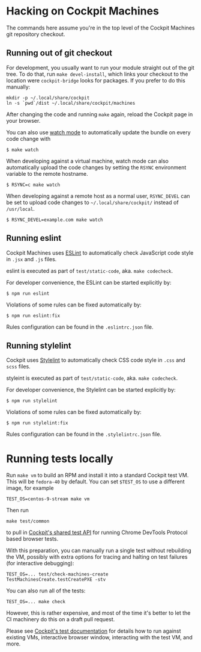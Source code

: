 # Hacking on Cockpit Machines

The commands here assume you're in the top level of the Cockpit Machines git
repository checkout.

## Running out of git checkout

For development, you usually want to run your module straight out of the git
tree. To do that, run `make devel-install`, which links your checkout to the
location were `cockpit-bridge` looks for packages. If you prefer to do this
manually:

```
mkdir -p ~/.local/share/cockpit
ln -s `pwd`/dist ~/.local/share/cockpit/machines
```

After changing the code and running `make` again, reload the Cockpit page in
your browser.

You can also use
[watch mode](https://esbuild.github.io/api/#watch) to
automatically update the bundle on every code change with

    $ make watch

When developing against a virtual machine, watch mode can also automatically upload
the code changes by setting the `RSYNC` environment variable to
the remote hostname.

    $ RSYNC=c make watch

When developing against a remote host as a normal user, `RSYNC_DEVEL` can be
set to upload code changes to `~/.local/share/cockpit/` instead of
`/usr/local`.

    $ RSYNC_DEVEL=example.com make watch

## Running eslint

Cockpit Machines uses [ESLint](https://eslint.org/) to automatically check
JavaScript code style in `.jsx` and `.js` files.

eslint is executed as part of `test/static-code`, aka. `make codecheck`.

For developer convenience, the ESLint can be started explicitly by:

    $ npm run eslint

Violations of some rules can be fixed automatically by:

    $ npm run eslint:fix

Rules configuration can be found in the `.eslintrc.json` file.

## Running stylelint

Cockpit uses [Stylelint](https://stylelint.io/) to automatically check CSS code
style in `.css` and `scss` files.

styleint is executed as part of `test/static-code`, aka. `make codecheck`.

For developer convenience, the Stylelint can be started explicitly by:

    $ npm run stylelint

Violations of some rules can be fixed automatically by:

    $ npm run stylelint:fix

Rules configuration can be found in the `.stylelintrc.json` file.

# Running tests locally

Run `make vm` to build an RPM and install it into a standard Cockpit test VM.
This will be `fedora-40` by default. You can set `$TEST_OS` to use a different
image, for example

    TEST_OS=centos-9-stream make vm

Then run

    make test/common

to pull in [Cockpit's shared test API](https://github.com/cockpit-project/cockpit/tree/main/test/common)
for running Chrome DevTools Protocol based browser tests.

With this preparation, you can manually run a single test without
rebuilding the VM, possibly with extra options for tracing and halting on test
failures (for interactive debugging):

    TEST_OS=... test/check-machines-create TestMachinesCreate.testCreatePXE -stv

You can also run all of the tests:

    TEST_OS=... make check

However, this is rather expensive, and most of the time it's better to let the
CI machinery do this on a draft pull request.

Please see [Cockpit's test documentation](https://github.com/cockpit-project/cockpit/blob/main/test/README.md)
for details how to run against existing VMs, interactive browser window,
interacting with the test VM, and more.

